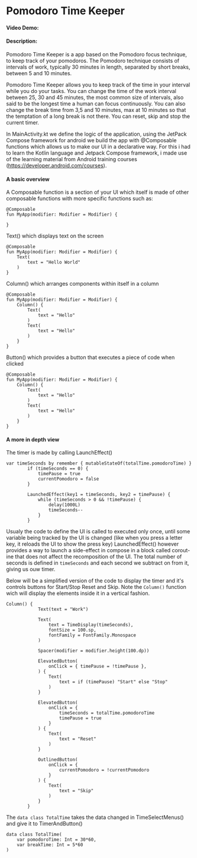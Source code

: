 # Pomodoro Time Keeper
#### Video Demo:  <URL HERE>
#### Description:

Pomodoro Time Keeper is a app based on the Pomodoro focus technique, 
to keep track of your pomodoros.
The Pomodoro technique consists of intervals of work, typically 30 minutes in length,
separated by short breaks, between 5 and 10 minutes.

Pomodoro Time Keeper allows you to keep track of the time in your interval while you do your tasks.
You can change the time of the work interval between 25, 30 and 45 minutes, the most common size
of intervals, also said to be the longest time a human can focus continuously.
You can also change the break time from 3,5 and 10 minutes, max at 10 minutes so that the temptation
of a long break is not there.
You can reset, skip and stop the current timer.

In MainActivity.kt we define the logic of the application, using the JetPack Compose framework for
android we build the app with @Composable functions which allows us to make our UI in a declarative
way. For this i had to learn the Kotlin language and Jetpack Compose framework, i made use of the
learning material from Android training courses (https://developer.android.com/courses).

#### A basic overview

A Composable function is a section of your UI which itself is made of other composable functions
with more specific functions such as: 
```
@Composable
fun MyApp(modifier: Modifier = Modifier) {
    
}
```

Text() which displays text on the screen
```
@Composable
fun MyApp(modifier: Modifier = Modifier) {
    Text(
        text = "Hello World"
    )
}
```



Column() which arranges components within itself in a column
```
@Composable
fun MyApp(modifier: Modifier = Modifier) {
    Column() {
        Text(
            text = "Hello"
        )
        Text(
            text = "Hello"
        )
    }
}
```

Button() which provides a button that executes a piece of code when clicked
```
@Composable
fun MyApp(modifier: Modifier = Modifier) {
    Column() {
        Text(
            text = "Hello"
        )
        Text(
            text = "Hello"
        )
    }
}
```

#### A more in depth view

The timer is made by calling LaunchEffect()
```
var timeSeconds by remember { mutableStateOf(totalTime.pomodoroTime) }
        if (timeSeconds == 0) {
            timePause = true
            currentPomodoro = false
        }

        LaunchedEffect(key1 = timeSeconds, key2 = timePause) {
            while (timeSeconds > 0 && !timePause) {
                delay(1000L)
                timeSeconds--
            }
        }
```
Usualy the code to define the UI is called to executed only once, until some variable being tracked
by the UI is changed (like when you press a letter key, it reloads the UI to show the press key)
LaunchedEffect() however provides a way to launch a side-effect in compose in a block called corout-
ine that does not affect the recomposition of the UI. The total number of seconds is defined in
`timeSeconds` and each second we subtract on from it, giving us ouw timer.

Below will be a simplified version of the code to display the timer and it's controls buttons
for Start/Stop Reset and Skip. Note the `Column()` function wich will display the elements inside it
in a vertical fashion.

```
Column() {
            Text(text = "Work")
            
            Text(
                text = TimeDisplay(timeSeconds),
                fontSize = 100.sp,
                fontFamily = FontFamily.Monospace
            )
            
            Spacer(modifier = modifier.height(100.dp))
            
            ElevatedButton(
                onClick = { timePause = !timePause },
            ) {
                Text(
                    text = if (timePause) "Start" else "Stop"
                )
            }
            
            ElevatedButton(
                onClick = {
                    timeSeconds = totalTime.pomodoroTime
                    timePause = true
                }
            ) {
                Text(
                    text = "Reset"
                )
            }
            
            OutlinedButton(
                onClick = {
                    currentPomodoro = !currentPomodoro
                }
            ) {
                Text(
                    text = "Skip"
                )
            }
        }
```



The `data class TotalTime` takes the data changed in TimeSelectMenus() and give it to TimerAndButton()
```
data class TotalTime(
    var pomodoroTime: Int = 30*60,
    var breakTime: Int = 5*60
)
```